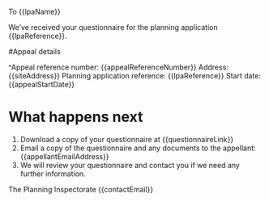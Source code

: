 To {{lpaName}}

We’ve received your questionnaire for the planning application {{lpaReference}}.

#Appeal details

^Appeal reference number: {{appealReferenceNumber}}
Address: {{siteAddress}}
Planning application reference: {{lpaReference}}
Start date: {{appealStartDate}}

# What happens next

1. Download a copy of your questionnaire at {{questionnaireLink}}
2. Email a copy of the questionnaire and any documents to the appellant: {{appellantEmailAddress}}
3. We will review your questionnaire and contact you if we need any further information.

The Planning Inspectorate
{{contactEmail}}
